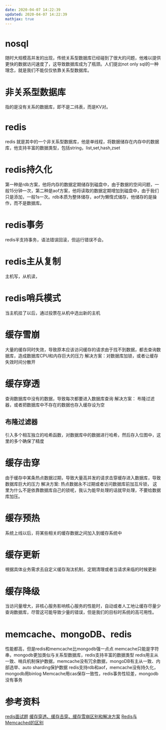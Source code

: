 ```yaml
---
date: 2020-04-07 14:22:39
updated: 2020-04-07 14:22:39
mathjax: true
---
```


# nosql
 随时大规模高并发的出现，传统关系型数据库已经碰到了很大的问题，他难以提供更快的数据访问速度了，这导致数据库成为了瓶颈。人们提出not only sql的一种理念，就是我们不能仅仅依靠关系型数据库。

# 非关系型数据库
 指的是没有关系的数据库，即不是二纬表，而是KV对。

<!---more-->
# redis 
 redis 就是其中的一个非关系型数据库，他是单线程，将数据储存在内存中的数据库，他支持丰富的数据类型，包括string，list,set,hash,zset

# redis持久化
 第一种是rdb方案，他将内存的数据定期储存到磁盘中，由于数据的空间问题，一般15分钟一次，第二种是aof方案，他将读取的数据定期增加到磁盘中，由于我们只是添加，一般1s一次。rdb本质为整体储存，aof为懒惰式储存，他储存的是操作，而不是数据库。

# redis事务
 redis半支持事务，语法错误回滚，但运行错误不会。

# redis主从复制
 主机写，从机读，

# redis哨兵模式
 当主机挂了以后，通过投票在从机中选出新的主机

# 缓存雪崩
 大量的缓存同时失效，导致原本应该访问缓存的请求由于找不到数据，都去查询数据库，造成数据库CPU和内存巨大的压力
 解决方案：对数据库加锁，或者让缓存失效时间分散开

# 缓存穿透
 查询数据库中没有的数据，导致每次都要进入数据库查询
 解决方案： 布隆过滤器，或者把数据库中不存在的数据也存入缓存设为空

## 布隆过滤器
 引入多个相互独立的哈希函数，对数据库中的数据进行哈希，然后存入位图中，这里的多个确保了精度

# 缓存击穿
 由于缓存中某条热点数据过期，导致大量高并发的请求击穿缓存进入数据库，导致数据库巨大的压力
 解决方案: 热点数据永不过期或者访问数据库前加互斥锁， 这里为什么不是依靠数据库自己的锁呢，我认为能早处理的话就早处理，不要给数据库加压。

# 缓存预热
 系统上线以后，将某些相关的缓存数据之间加入到缓存系统中

# 缓存更新
 根据具体业务需求去自定义缓存淘汰机制，定期清理或者当请求来临的时候更新

# 缓存降级
 当访问量增大，非核心服务影响核心服务的性能时，自动或者人工地让缓存尽量少查询数据库，尽管这可能导致少量的错误，但是我们的目标时系统的高可用性。

# memcache、mongoDB、redis
 性能都高，但是redis和memcache比mongodb强一点点
 memcache只能是字符串，mongodb更加类似与关系型数据库，redis支持丰富的数据类型
 redis用主从一致、哨兵机制保护数据，memcache没有冗余数据，mongoDB有主从一致、内部选举、auto sharding保护数据
 redis支持rdb和aof，memcache没有持久化，mongodb用binlog
 Memcache用cas保存一致性，redis事务性较差，mongodb没有事务



# 参考资料
[redis面试题](https://blog.csdn.net/Butterfly_resting/article/details/89668661)
[缓存穿透、缓存击穿、缓存雪崩区别和解决方案](https://blog.csdn.net/kongtiao5/article/details/82771694)
[Redis与Memcached的区别](https://blog.51cto.com/250688049/1132097)